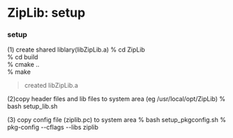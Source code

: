 ZipLib: setup
===============


### setup
(1) create shared liblary(libZipLib.a)
% cd ZipLib  
% cd build  
% cmake ..  
% make  
> created libZipLib.a  


(2)copy header files and lib files to system area 
(eg /usr/local/opt/ZipLib)
% bash setup_lib.sh

(3) copy config file (ziplib.pc) to system area 
% bash setup_pkgconfig.sh
% pkg-config --cflags --libs ziplib

